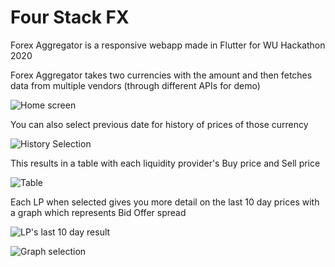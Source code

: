 # Four Stack FX
Forex Aggregator is a responsive webapp made in Flutter for WU Hackathon 2020 

Forex Aggregator takes two currencies with the amount and then fetches data from multiple vendors (through different APIs for demo)

![Home screen](https://user-images.githubusercontent.com/43174511/118361513-757a9380-b5a9-11eb-9c62-a350cf880976.png)

You can also select previous date for history of prices of those currency

![History Selection](https://user-images.githubusercontent.com/43174511/118362493-55e56a00-b5ad-11eb-8783-68758ec1ca8d.png)

This results in a table with each liquidity provider's Buy price and Sell price 

![Table](https://user-images.githubusercontent.com/43174511/118361693-30a32c80-b5aa-11eb-8ac1-a440da849456.png)

Each LP when selected gives you more detail on the last 10 day prices with a graph which represents Bid Offer spread

![LP's last 10 day result](https://user-images.githubusercontent.com/43174511/118362384-f6875a00-b5ac-11eb-983c-820892df3bb9.png)

![Graph selection](https://user-images.githubusercontent.com/43174511/118362380-f0917900-b5ac-11eb-8584-55c21aa538fe.png)
